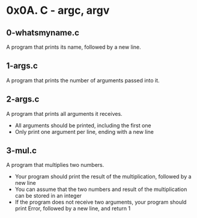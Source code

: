 # 0x0A. C - argc, argv

## 0-whatsmyname.c
A program that prints its name, followed by a new line.

## 1-args.c
A program that prints the number of arguments passed into it.

##  2-args.c
A program that prints all arguments it receives.
- All arguments should be printed, including the first one
- Only print one argument per line, ending with a new line

## 3-mul.c
A program that multiplies two numbers.
- Your program should print the result of the multiplication, followed by a new line
- You can assume that the two numbers and result of the multiplication can be stored in an integer
- If the program does not receive two arguments, your program should print Error, followed by a new line, and return 1

